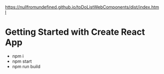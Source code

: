 https://nullfromundefined.github.io/toDoListWebComponents/dist/index.html

# Getting Started with Create React App

 - npm i
 - npm start
 - npm run build
